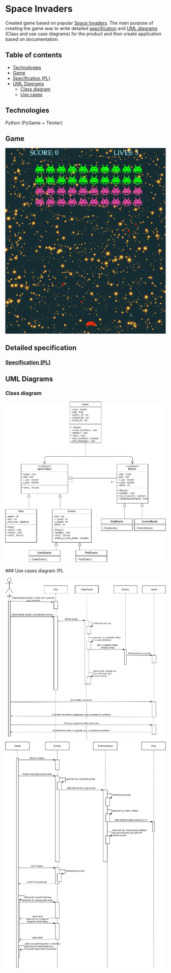 # Space Invaders
Created game based on popular [Space Invaders](https://en.wikipedia.org/wiki/Space_Invaders). The main purpose of creating the game was to write detailed [specification](https://github.com/Dydek123/SpaceInvaders/blob/master/Specification.pdf) and [UML diagrams](https://github.com/Dydek123/SpaceInvaders/blob/master/Diagrams/Diagrams.pdf) (Class and use case diagrams) for the product and then create application based on documentation.

## Table of contents
* [Technologies](#technologies)
* [Game](#game)
* [Specification (PL)](https://github.com/Dydek123/SpaceInvaders/blob/master/Specification.pdf)
* [UML Diagrams](#uml-diagrams)
    - [Class diagram](#class-diagram)
    - [Use cases](#use-cases-diagram-(PL))



## Technologies
Python (PyGame + Tkinter)

## Game
![Game](./Game.gif)

## Detailed specification
### [Specification (PL)](https://github.com/Dydek123/SpaceInvaders/blob/master/Specification.pdf)

## UML Diagrams
### Class diagram 
<p align="center">
  <img src="Diagrams/Class_diagram.png" />
</p>
### Use cases diagram (PL 
<p align="center">
  <img src="Diagrams/Sequence_1.png" />
  <img src="Diagrams/Sequence_2.png" />
</p>